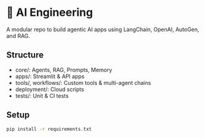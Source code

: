 # 🤖 AI Engineering

A modular repo to build agentic AI apps using LangChain, OpenAI, AutoGen, and RAG.

## Structure
- core/: Agents, RAG, Prompts, Memory
- apps/: Streamlit & API apps
- tools/, workflows/: Custom tools & multi-agent chains
- deployment/: Cloud scripts
- tests/: Unit & CI tests

## Setup
```bash
pip install -r requirements.txt
```
